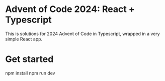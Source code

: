 # Advent of Code 2024: React + Typescript

This is solutions for 2024 Advent of Code in Typescript, wrapped in a very simple React app.

# Get started

npm install
npm run dev

